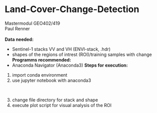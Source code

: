 # Land-Cover-Change-Detection
Mastermodul GEO402/419 <br>
Paul Renner <br>
<br>
**Data needed:** <br>
* Sentinel-1 stacks VV and VH (ENVI-stack, .hdr)
* shapes of the regions of intrest (ROI)/training samples with change <br>
**Programms recommended:** <br>
* Anaconda Navigator (Anaconda3)
**Steps for execution:** <br>
1. import conda environment <br>
2. use jupyter notebook with anaconda3 <br>
<br>


3. change file directory for stack and shape <br>
4. execute plot script for visual analysis of the ROI <br>
